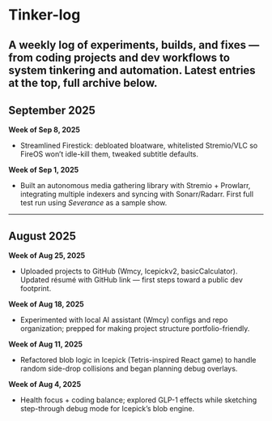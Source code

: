 # Tinker-log
A weekly log of experiments, builds, and fixes — from coding projects and dev workflows to system tinkering and automation. Latest entries at the top, full archive below.
---

## September 2025

**Week of Sep 8, 2025**  
- Streamlined Firestick: debloated bloatware, whitelisted Stremio/VLC so FireOS won’t idle-kill them, tweaked subtitle defaults.  

**Week of Sep 1, 2025**  
- Built an autonomous media gathering library with Stremio + Prowlarr, integrating multiple indexers and syncing with Sonarr/Radarr. First full test run using *Severance* as a sample show.  

---

## August 2025

**Week of Aug 25, 2025**  
- Uploaded projects to GitHub (Wmcy, Icepickv2, basicCalculator). Updated résumé with GitHub link — first steps toward a public dev footprint.  

**Week of Aug 18, 2025**  
- Experimented with local AI assistant (Wmcy) configs and repo organization; prepped for making project structure portfolio-friendly.  

**Week of Aug 11, 2025**  
- Refactored blob logic in Icepick (Tetris-inspired React game) to handle random side-drop collisions and began planning debug overlays.  

**Week of Aug 4, 2025**  
- Health focus + coding balance; explored GLP-1 effects while sketching step-through debug mode for Icepick’s blob engine.  
